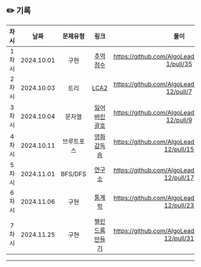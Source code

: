 ## ✏️ 기록

| 차시  |    날짜    |  문제유형  |                                     링크                                      |                        풀이                         |
| :---: | :--------: | :--------: | :---------------------------------------------------------------------------: | :-------------------------------------------------: |
| 1차시 | 2024.10.01 |    구현    | [추억 점수](https://school.programmers.co.kr/learn/courses/30/lessons/176963) | https://github.com/AlgoLeadMe/AlgoLeadMe-1/pull/35  |
| 2차시 | 2024.10.03 |    트리    |   [LCA2](https://school.programmers.co.kr/learn/courses/30/lessons/176963)    | https://github.com/AlgoLeadMe/AlgoLeadMe-12/pull/7  |
| 3차시 | 2024.10.04 |   문자열   |             [잃어버린 괄호](https://www.acmicpc.net/problem/1541)             | https://github.com/AlgoLeadMe/AlgoLeadMe-12/pull/9  |
| 4차시 | 2024.10.11 | 브루트포스 |              [영화감독 숌](https://www.acmicpc.net/problem/1436)              | https://github.com/AlgoLeadMe/AlgoLeadMe-12/pull/15 |
| 5차시 | 2024.11.01 |  BFS/DFS   |                [연구소](https://www.acmicpc.net/problem/14502)                | https://github.com/AlgoLeadMe/AlgoLeadMe-12/pull/17 |
| 6차시 | 2024.11.06 |    구현    |                [통계학](https://www.acmicpc.net/problem/2108)                 | https://github.com/AlgoLeadMe/AlgoLeadMe-12/pull/23 |
| 7차시 | 2024.11.25 |    구현    |            [팰린드롬 만들기](https://www.acmicpc.net/problem/1213)            | https://github.com/AlgoLeadMe/AlgoLeadMe-12/pull/31 |

---

